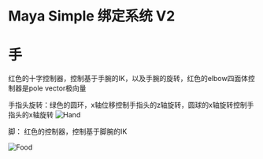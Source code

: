 # Maya Simple 绑定系统 V2

# 手
红色的十字控制器，控制基于手腕的IK，以及手腕的旋转，红色的elbow四面体控制器是pole vector极向量

手指头旋转：绿色的圆环，x轴位移控制手指头的z轴旋转，圆球的x轴旋转控制手指头的x轴旋转
![Hand](img/img_hand.png)

脚： 红色的控制器，控制基于脚腕的IK

![Food](img/img_foot.png)
